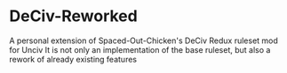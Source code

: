# DeCiv-Reworked
A personal extension of Spaced-Out-Chicken's DeCiv Redux ruleset mod for Unciv
It is not only an implementation of the base ruleset, but also a rework of already existing features
